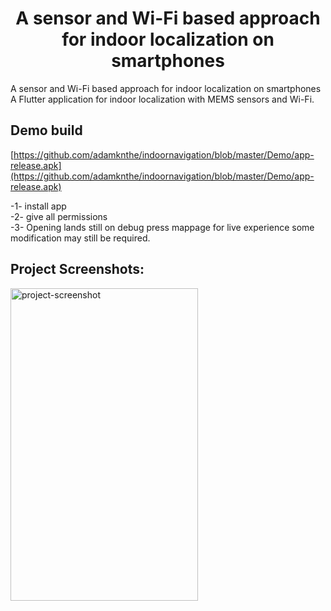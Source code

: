 <h1 align="center" id="title">A sensor and Wi-Fi based approach for indoor localization on smartphones</h1>

<p id="description">A sensor and Wi-Fi based approach for indoor localization on smartphones A Flutter application for indoor localization with MEMS sensors and Wi-Fi.</p>

<h2>Demo build</h2>

[https://github.com/adamknthe/indoornavigation/blob/master/Demo/app-release.apk](https://github.com/adamknthe/indoornavigation/blob/master/Demo/app-release.apk)

-1- install app<br />
-2- give all permissions<br />
-3- Opening lands still on debug press mappage for live experience some modification may still be required.

<h2>Project Screenshots:</h2>

<img src="https://github.com/adamknthe/indoornavigation/blob/master/Demo/screenshots/End_res.jpg" alt="project-screenshot" width="300" height="500/">



